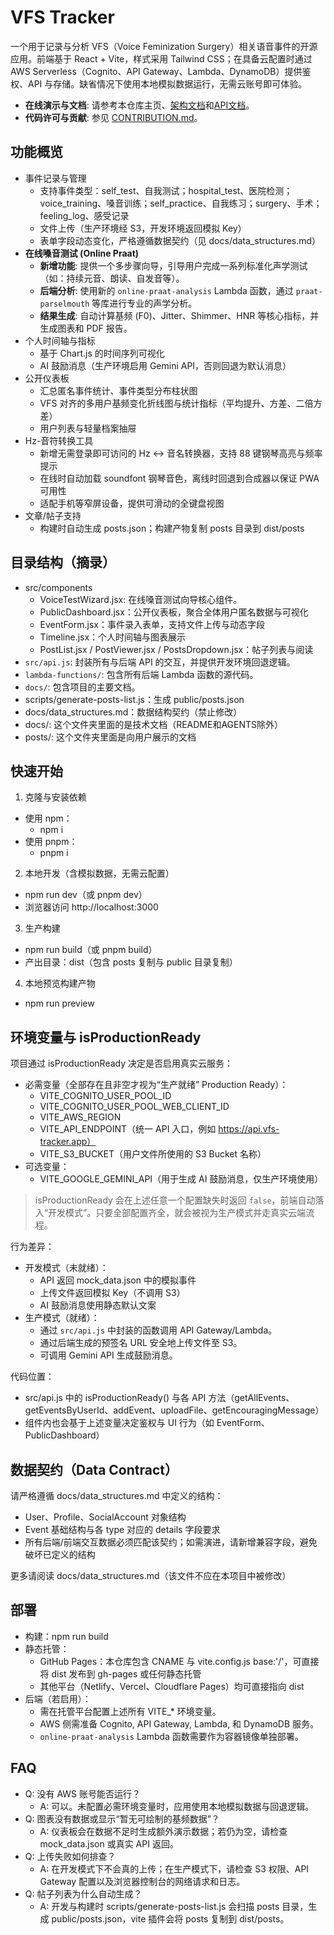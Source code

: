 # VFS Tracker

一个用于记录与分析 VFS（Voice Feminization Surgery）相关语音事件的开源应用。前端基于 React + Vite，样式采用 Tailwind CSS；在具备云配置时通过 AWS Serverless（Cognito、API Gateway、Lambda、DynamoDB）提供鉴权、API 与存储。缺省情况下使用本地模拟数据运行，无需云账号即可体验。

- **在线演示与文档**: 请参考本仓库主页、[架构文档](ARCHITECTURE.md)和[API文档](API_Gateway_Documentation.md)。
- **代码许可与贡献**: 参见 [CONTRIBUTION.md](CONTRIBUTION.md)。

## 功能概览

- 事件记录与管理
  - 支持事件类型：self_test、自我测试；hospital_test、医院检测；voice_training、嗓音训练；self_practice、自我练习；surgery、手术；feeling_log、感受记录
  - 文件上传（生产环境经 S3，开发环境返回模拟 Key）
  - 表单字段动态变化，严格遵循数据契约（见 docs/data_structures.md）
- **在线嗓音测试 (Online Praat)**
  - **新增功能**: 提供一个多步骤向导，引导用户完成一系列标准化声学测试（如：持续元音、朗读、自发音等）。
  - **后端分析**: 使用新的 `online-praat-analysis` Lambda 函数，通过 `praat-parselmouth` 等库进行专业的声学分析。
  - **结果生成**: 自动计算基频 (F0)、Jitter、Shimmer、HNR 等核心指标，并生成图表和 PDF 报告。
- 个人时间轴与指标
  - 基于 Chart.js 的时间序列可视化
  - AI 鼓励消息（生产环境启用 Gemini API，否则回退为默认消息）
- 公开仪表板
  - 汇总匿名事件统计、事件类型分布柱状图
  - VFS 对齐的多用户基频变化折线图与统计指标（平均提升、方差、二倍方差）
  - 用户列表与轻量档案抽屉
- Hz-音符转换工具
  - 新增无需登录即可访问的 Hz ↔ 音名转换器，支持 88 键钢琴高亮与频率提示
  - 在线时自动加载 soundfont 钢琴音色，离线时回退到合成器以保证 PWA 可用性
  - 适配手机等窄屏设备，提供可滑动的全键盘视图
- 文章/帖子支持
  - 构建时自动生成 posts.json；构建产物复制 posts 目录到 dist/posts

## 目录结构（摘录）

- src/components
  - VoiceTestWizard.jsx: 在线嗓音测试向导核心组件。
  - PublicDashboard.jsx：公开仪表板，聚合全体用户匿名数据与可视化
  - EventForm.jsx：事件录入表单，支持文件上传与动态字段
  - Timeline.jsx：个人时间轴与图表展示
  - PostList.jsx / PostViewer.jsx / PostsDropdown.jsx：帖子列表与阅读
- `src/api.js`: 封装所有与后端 API 的交互，并提供开发环境回退逻辑。
- `lambda-functions/`: 包含所有后端 Lambda 函数的源代码。
- `docs/`: 包含项目的主要文档。
- scripts/generate-posts-list.js：生成 public/posts.json
- docs/data_structures.md：数据结构契约（禁止修改）
- docs/: 这个文件夹里面的是技术文档（README和AGENTS除外）
- posts/: 这个文件夹里面是向用户展示的文档

## 快速开始

1) 克隆与安装依赖
- 使用 npm：
  - npm i
- 使用 pnpm：
  - pnpm i

2) 本地开发（含模拟数据，无需云配置）
- npm run dev（或 pnpm dev）
- 浏览器访问 http://localhost:3000

3) 生产构建
- npm run build（或 pnpm build）
- 产出目录：dist（包含 posts 复制与 public 目录复制）

4) 本地预览构建产物
- npm run preview

## 环境变量与 isProductionReady

项目通过 isProductionReady 决定是否启用真实云服务：
- 必需变量（全部存在且非空才视为“生产就绪” Production Ready）：
  - VITE_COGNITO_USER_POOL_ID
  - VITE_COGNITO_USER_POOL_WEB_CLIENT_ID
  - VITE_AWS_REGION
  - VITE_API_ENDPOINT（统一 API 入口，例如 https://api.vfs-tracker.app）
  - VITE_S3_BUCKET（用户文件所使用的 S3 Bucket 名称）
- 可选变量：
  - VITE_GOOGLE_GEMINI_API（用于生成 AI 鼓励消息，仅生产环境使用）

> isProductionReady 会在上述任意一个配置缺失时返回 `false`，前端自动落入“开发模式”。只要全部配置齐全，就会被视为生产模式并走真实云端流程。

行为差异：
- 开发模式（未就绪）：
  - API 返回 mock_data.json 中的模拟事件
  - 上传文件返回模拟 Key（不调用 S3）
  - AI 鼓励消息使用静态默认文案
- 生产模式（就绪）：
  - 通过 `src/api.js` 中封装的函数调用 API Gateway/Lambda。
  - 通过后端生成的预签名 URL 安全地上传文件至 S3。
  - 可调用 Gemini API 生成鼓励消息。

代码位置：
- src/api.js 中的 isProductionReady() 与各 API 方法（getAllEvents、getEventsByUserId、addEvent、uploadFile、getEncouragingMessage）
- 组件内也会基于上述变量决定鉴权与 UI 行为（如 EventForm、PublicDashboard）

## 数据契约（Data Contract）

请严格遵循 docs/data_structures.md 中定义的结构：
- User、Profile、SocialAccount 对象结构
- Event 基础结构与各 type 对应的 details 字段要求
- 所有后端/前端交互数据必须匹配该契约；如需演进，请新增兼容字段，避免破坏已定义的结构

更多请阅读 docs/data_structures.md（该文件不应在本项目中被修改）

## 部署

- 构建：npm run build
- 静态托管：
  - GitHub Pages：本仓库包含 CNAME 与 vite.config.js base:'/'，可直接将 dist 发布到 gh-pages 或任何静态托管
  - 其他平台（Netlify、Vercel、Cloudflare Pages）均可直接指向 dist
- 后端（若启用）：
  - 需在托管平台配置上述所有 VITE_* 环境变量。
  - AWS 侧需准备 Cognito, API Gateway, Lambda, 和 DynamoDB 服务。
  - `online-praat-analysis` Lambda 函数需要作为容器镜像单独部署。

## FAQ

- Q: 没有 AWS 账号能否运行？
  - A: 可以。未配置必需环境变量时，应用使用本地模拟数据与回退逻辑。
- Q: 图表没有数据或显示“暂无可绘制的基频数据”？
  - A: 仪表板会在数据不足时生成额外演示数据；若仍为空，请检查 mock_data.json 或真实 API 返回。
- Q: 上传失败如何排查？
  - A: 在开发模式下不会真的上传；在生产模式下，请检查 S3 权限、API Gateway 配置以及浏览器控制台的网络请求和日志。
- Q: 帖子列表为什么自动生成？
  - A: 开发与构建时 scripts/generate-posts-list.js 会扫描 posts 目录，生成 public/posts.json，vite 插件会将 posts 复制到 dist/posts。
